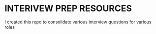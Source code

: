 # INTERIVEW PREP RESOURCES
I created this repo to consolidate various interview questions for various roles 
 

